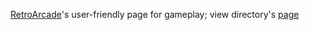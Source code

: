 [RetroArcade](/glitchninja2000/retroarcade)'s user-friendly page for gameplay; view directory's [page](glitchninja2000.github.io/retroarcade/play)

